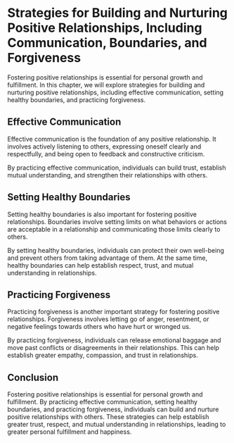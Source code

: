 Strategies for Building and Nurturing Positive Relationships, Including Communication, Boundaries, and Forgiveness
===============================================================================================================================================================

Fostering positive relationships is essential for personal growth and fulfillment. In this chapter, we will explore strategies for building and nurturing positive relationships, including effective communication, setting healthy boundaries, and practicing forgiveness.

Effective Communication
-----------------------

Effective communication is the foundation of any positive relationship. It involves actively listening to others, expressing oneself clearly and respectfully, and being open to feedback and constructive criticism.

By practicing effective communication, individuals can build trust, establish mutual understanding, and strengthen their relationships with others.

Setting Healthy Boundaries
--------------------------

Setting healthy boundaries is also important for fostering positive relationships. Boundaries involve setting limits on what behaviors or actions are acceptable in a relationship and communicating those limits clearly to others.

By setting healthy boundaries, individuals can protect their own well-being and prevent others from taking advantage of them. At the same time, healthy boundaries can help establish respect, trust, and mutual understanding in relationships.

Practicing Forgiveness
----------------------

Practicing forgiveness is another important strategy for fostering positive relationships. Forgiveness involves letting go of anger, resentment, or negative feelings towards others who have hurt or wronged us.

By practicing forgiveness, individuals can release emotional baggage and move past conflicts or disagreements in their relationships. This can help establish greater empathy, compassion, and trust in relationships.

Conclusion
----------

Fostering positive relationships is essential for personal growth and fulfillment. By practicing effective communication, setting healthy boundaries, and practicing forgiveness, individuals can build and nurture positive relationships with others. These strategies can help establish greater trust, respect, and mutual understanding in relationships, leading to greater personal fulfillment and happiness.


